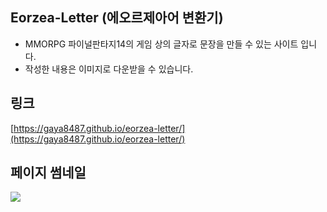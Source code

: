   

## Eorzea-Letter (에오르제아어 변환기)
* MMORPG 파이널판타지14의 게임 상의 글자로 문장을 만들 수 있는 사이트 입니다.
* 작성한 내용은 이미지로 다운받을 수 있습니다. 

 ## 링크
[https://gaya8487.github.io/eorzea-letter/](https://gaya8487.github.io/eorzea-letter/)


## 페이지 썸네일
![](https://user-images.githubusercontent.com/29671390/268490018-9484ba6d-a4d6-434e-bc2e-7191890bd901.png
)

